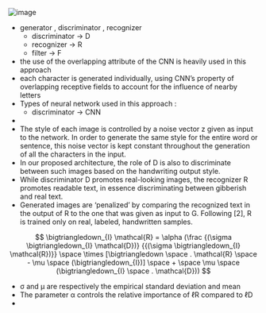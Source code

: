 ![image](https://github.com/user-attachments/assets/7533ff8c-eeb8-4abb-9d2f-5179bad44c0c)

- generator , discriminator , recognizer
	- discriminator → D
	- recognizer → R
	- filter → F 
- the use of the overlapping attribute of the CNN is heavily used in this approach 
- each character is generated individually, using CNN’s property of overlapping receptive fields to account for the influence of nearby letters
- Types of neural network used in this approach : 
	- discriminator → CNN
- 
- The style of each image is controlled by a noise vector z given as input to the network. In order to generate the same style for the entire word or sentence, this noise vector is kept constant throughout the generation of all the characters in the input.
- In our proposed architecture, the role of D  is also to discriminate between such images based on the handwriting output style.
- While discriminator D promotes real-looking images, the recognizer R promotes readable text, in essence discriminating between gibberish and real text.
- Generated images are ‘penalized’ by comparing the recognized text in the output of R to the one that was given as input to G. Following [2], R is trained only on real, labeled, handwritten samples.

$$ 
\bigtriangledown_{I} \mathcal{R} = \alpha (\frac {(\sigma \bigtriangledown_{I} \mathcal{D})} {{(\sigma \bigtriangledown_{I} \mathcal{R})}} \space \times [\bigtriangledown \space . \mathcal{R} \space - \mu \space (\bigtriangledown_{I})] \space + \space \mu \space (\bigtriangledown_{I} \space . \mathcal{D}))
$$
- σ and μ are respectively the empirical standard deviation and mean
- The parameter α controls the relative importance of ℓR compared to ℓD
- 
